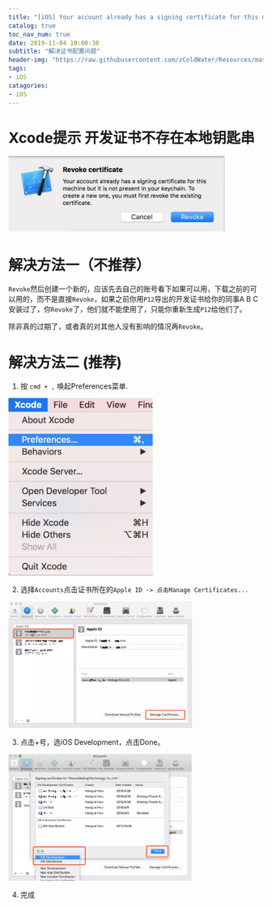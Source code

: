 ```yaml
---
title: "[iOS] Your account already has a signing certificate for this machine but it is not pre..."
catalog: true
toc_nav_num: true
date: 2019-11-04 10:00:30
subtitle: "解决证书配置问题"
header-img: "https://raw.githubusercontent.com/zColdWater/Resources/master/Images/legend_cover.jpg"
tags:
- iOS
catagories:
- iOS
---
```


# Xcode提示 开发证书不存在本地钥匙串

<img src="https://raw.githubusercontent.com/zColdWater/Resources/master/Images/certification1.png" height="150" />

# 解决方法一（不推荐）

`Revoke`然后创建一个新的，应该先去自己的账号看下如果可以用，下载之前的可以用的，而不是直接`Revoke`，如果之前你用`P12`导出的开发证书给你的同事A B C 安装过了，你`Revoke`了，他们就不能使用了，只能你重新生成`P12`给他们了。

除非真的过期了，或者真的对其他人没有影响的情况再`Revoke`。

# 解决方法二 (推荐)

1. 按 `cmd + ,` 唤起Preferences菜单.  
<img src="https://raw.githubusercontent.com/zColdWater/Resources/master/Images/certification4.png" height="350" />

2. 选择`Accounts`点击证书所在的`Apple ID -> 点击Manage Certificates...`
<img src="https://raw.githubusercontent.com/zColdWater/Resources/master/Images/certification2.png" height="250" />

3. 点击+号，选iOS Development，点击Done。
<img src="https://raw.githubusercontent.com/zColdWater/Resources/master/Images/certification3.png" height="250" />

4. 完成



